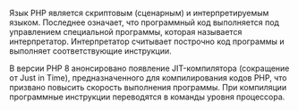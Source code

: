 Язык PHP является скриптовым (сценарным) и интерпретируемым языком. Последнее означает, что программный код выполняется под управлением специальной программы, которая называется интерпретатор. Интерпретатор считывает построчно код программы и выполняет соответствующие инструкции.

В версии PHP 8 анонсировано появление JIT-компилятора (сокращение от Just in Time), предназначенного для компилирования кодов PHP, что призвано повысить скорость выполнения программы. При компиляции программные инструкции переводятся в команды уровня процессора.

